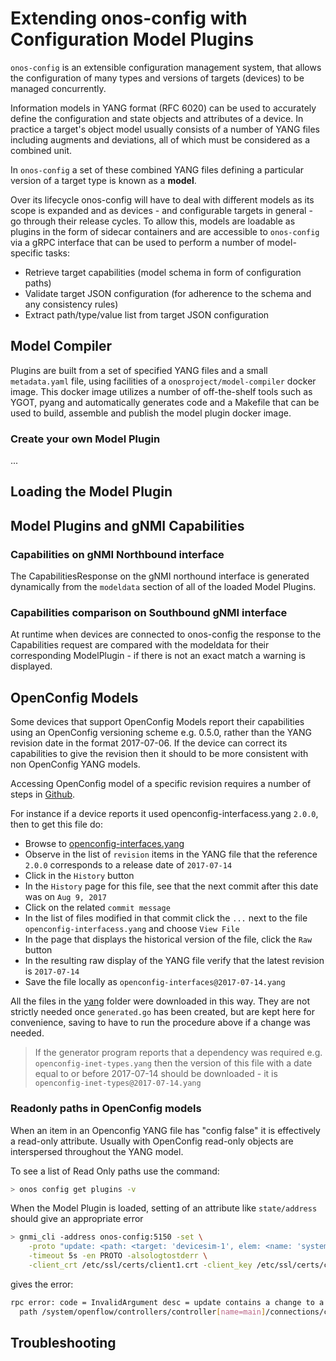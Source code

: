# Extending onos-config with Configuration Model Plugins

`onos-config` is an extensible configuration management system, that allows the
configuration of many types and versions of targets (devices) to be managed
concurrently.

Information models in YANG format (RFC 6020) can be used to accurately define
the configuration and state objects and attributes of a device. In practice a
target's object model usually consists of a number of YANG files including
augments and deviations, all of which must be considered as a combined unit.

In `onos-config` a set of these combined YANG files defining a particular
version of a target type is known as a **model**.

Over its lifecycle onos-config will have to deal with different models as
its scope is expanded and as devices - and configurable targets in general -
go through their release cycles. To allow this, models are loadable as plugins in
the form of sidecar containers and are accessible to `onos-config` via a gRPC interface 
that can be used to perform a number of model-specific tasks:

* Retrieve target capabilities (model schema in form of configuration paths)
* Validate target JSON configuration (for adherence to the schema and any consistency rules)
* Extract path/type/value list from target JSON configuration

## Model Compiler

Plugins are built from a set of specified YANG files and a small `metadata.yaml` file,
using facilities of a `onosproject/model-compiler` docker image. This docker image utilizes
a number of off-the-shelf tools such as YGOT, pyang and automatically generates code and 
a Makefile that can be used to build, assemble and publish the model plugin docker image.

### Create your own Model Plugin

...

## Loading the Model Plugin

## Model Plugins and gNMI Capabilities
### Capabilities on gNMI Northbound interface
The CapabilitiesResponse on the gNMI northound interface is generated dynamically
from the `modeldata` section of all of the loaded Model Plugins.

### Capabilities comparison on Southbound gNMI interface
At runtime when devices are connected to onos-config the response to the
Capabilities request are compared with the
modeldata for their corresponding ModelPlugin - if there is not an exact
match a warning is displayed.

## OpenConfig Models
Some devices that support OpenConfig Models report their capabilities using an
OpenConfig versioning scheme e.g. 0.5.0, rather than the YANG revision date in
the format 2017-07-06. If the device can correct its capabilities to give the
revision then it should to be more consistent with non OpenConfig YANG models.

Accessing OpenConfig model of a specific revision requires a number of steps in
[Github](https://github.com/openconfig/public).

For instance if a device reports it used openconfig-interfacess.yang `2.0.0`,
then to get this file do:

* Browse to [openconfig-interfaces.yang](https://github.com/openconfig/public/blob/master/release/models/interfaces/openconfig-interfaces.yang)
* Observe in the list of `revision` items in the YANG file that the reference
`2.0.0` corresponds to a release date of `2017-07-14`
* Click in the `History` button
* In the `History` page for this file, see that the next commit after this
date was on `Aug 9, 2017`
* Click on the related `commit message`
* In the list of files modified in that commit click the `...` next to the file
`openconfig-interfacess.yang` and choose `View File`
* In the page that displays the historical version of the file, click the `Raw` button
* In the resulting raw display of the YANG file verify that the latest revision is `2017-07-14`
* Save the file locally as `openconfig-interfaces@2017-07-14.yang`

All the files in the [yang](../modelplugin/yang) folder were downloaded in this
way. They are not strictly needed once `generated.go` has been created, but are
kept here for convenience, saving to have to run the procedure above if a change
was needed.

> If the generator program reports that a dependency was required e.g.
`openconfig-inet-types.yang` then the version of this file with a date equal
to or before 2017-07-14 should be downloaded - it is `openconfig-inet-types@2017-07-14.yang`

### Readonly paths in OpenConfig models
When an item in an Openconfig YANG file has "config false" it is effectively a
read-only attribute. Usually with OpenConfig read-only objects are interspersed
throughout the YANG model.

To see a list of Read Only paths use the command:
```bash
> onos config get plugins -v
```

When the Model Plugin is loaded, setting of an attribute like `state/address`
should give an appropriate error

```bash
> gnmi_cli -address onos-config:5150 -set \
    -proto "update: <path: <target: 'devicesim-1', elem: <name: 'system'> elem: <name: 'openflow'> elem: <name: 'controllers'> elem: <name: 'controller' key: <key: 'name' value: 'main'>> elem: <name: 'connections'> elem: <name: 'connection' key: <key: 'aux-id' value: '0'>> elem: <name: 'state'> elem: <name: 'address'>> val: <string_val: '192.0.2.11'>>" \
    -timeout 5s -en PROTO -alsologtostderr \
    -client_crt /etc/ssl/certs/client1.crt -client_key /etc/ssl/certs/client1.key -ca_crt /etc/ssl/certs/onfca.crt
```
gives the error:
```bash
rpc error: code = InvalidArgument desc = update contains a change to a read only
  path /system/openflow/controllers/controller[name=main]/connections/connection[aux-id=0]/state/address. Rejected
```

## Troubleshooting
